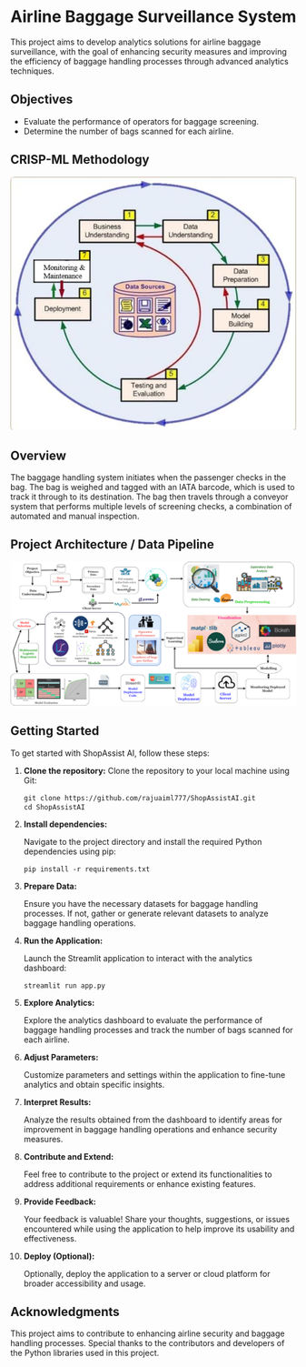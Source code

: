 # Airline Baggage Surveillance System

This project aims to develop analytics solutions for airline baggage surveillance, with the goal of enhancing security measures and improving the efficiency of baggage handling processes through advanced analytics techniques.

## Objectives

- Evaluate the performance of operators for baggage screening.
- Determine the number of bags scanned for each airline.
  
## CRISP-ML Methodology

![CRISP-ML Methodology](https://github.com/rajuaiml777/Airline_Baggage_Surveillance_Analytics/blob/main/Data/cripmlq.png)

## Overview

The baggage handling system initiates when the passenger checks in the bag. The bag is weighed and tagged with an IATA barcode, which is used to track it through to its destination. The bag then travels through a conveyor system that performs multiple levels of screening checks, a combination of automated and manual inspection.

## Project Architecture / Data Pipeline

![Project Architecture](https://github.com/rajuaiml777/Airline_Baggage_Surveillance_Analytics/blob/main/Data/arch_airline.png)

## Getting Started

To get started with ShopAssist AI, follow these steps:

1. **Clone the repository:**
    Clone the repository to your local machine using Git:
   ```
   git clone https://github.com/rajuaiml777/ShopAssistAI.git
   cd ShopAssistAI
   ```
2. **Install dependencies:**

    Navigate to the project directory and install the required Python dependencies using pip:
    ```   
    pip install -r requirements.txt
    ```

3. **Prepare Data:**

    Ensure you have the necessary datasets for baggage handling processes. If not, gather or generate relevant datasets to analyze baggage handling operations.

4. **Run the Application:**

    Launch the Streamlit application to interact with the analytics dashboard:
    ```
    streamlit run app.py
    ```
5. **Explore Analytics:**

    Explore the analytics dashboard to evaluate the performance of baggage handling processes and track the number of bags scanned for each airline.

6. **Adjust Parameters:**

    Customize parameters and settings within the application to fine-tune analytics and obtain specific insights.

7. **Interpret Results:**

    Analyze the results obtained from the dashboard to identify areas for improvement in baggage handling operations and enhance security measures.

8. **Contribute and Extend:**

    Feel free to contribute to the project or extend its functionalities to address additional requirements or enhance existing features.

9. **Provide Feedback:**

    Your feedback is valuable! Share your thoughts, suggestions, or issues encountered while using the application to help improve its usability and effectiveness.

10. **Deploy (Optional):**

    Optionally, deploy the application to a server or cloud platform for broader accessibility and usage.

    
## Acknowledgments

This project aims to contribute to enhancing airline security and baggage handling processes. Special thanks to the contributors and developers of the Python libraries used in this project.


